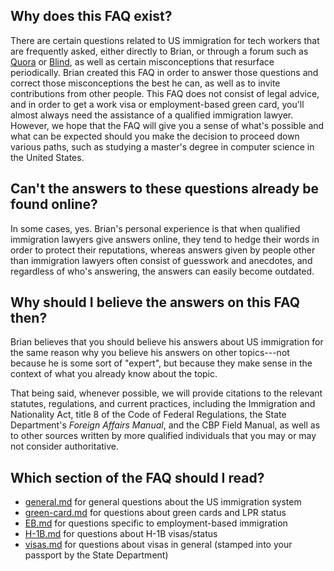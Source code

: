## Why does this FAQ exist?
There are certain questions related to US immigration for tech workers that are frequently asked, either directly to Brian, or through a forum such as [Quora](https://www.quora.com/) or [Blind](http://us.teamblind.com/), as well as certain misconceptions that resurface periodically. Brian created this FAQ in order to answer those questions and correct those misconceptions the best he can, as well as to invite contributions from other people. This FAQ does not consist of legal advice, and in order to get a work visa or employment-based green card, you'll almost always need the assistance of a qualified immigration lawyer. However, we hope that the FAQ will give you a sense of what's possible and what can be expected should you make the decision to proceed down various paths, such as studying a master's degree in computer science in the United States.

## Can't the answers to these questions already be found online?
In some cases, yes. Brian's personal experience is that when qualified immigration lawyers give answers online, they tend to hedge their words in order to protect their reputations, whereas answers given by people other than immigration lawyers often consist of guesswork and anecdotes, and regardless of who's answering, the answers can easily become outdated.

## Why should I believe the answers on this FAQ then?
Brian believes that you should believe his answers about US immigration for the same reason why you believe his answers on other topics---not because he is some sort of "expert", but because they make sense in the context of what you already know about the topic.

That being said, whenever possible, we will provide citations to the relevant statutes, regulations, and current practices, including the Immigration and Nationality Act, title 8 of the Code of Federal Regulations, the State Department's *Foreign Affairs Manual*, and the CBP Field Manual, as well as to other sources written by more qualified individuals that you may or may not consider authoritative.

## Which section of the FAQ should I read?
* [general.md](general.md) for general questions about the US immigration system
* [green-card.md](green-card.md) for questions about green cards and LPR status
* [EB.md](EB.md) for questions specific to employment-based immigration
* [H-1B.md](H-1B.md) for questions about H-1B visas/status
* [visas.md](visas.md) for questions about visas in general (stamped into your passport by the State Department)
